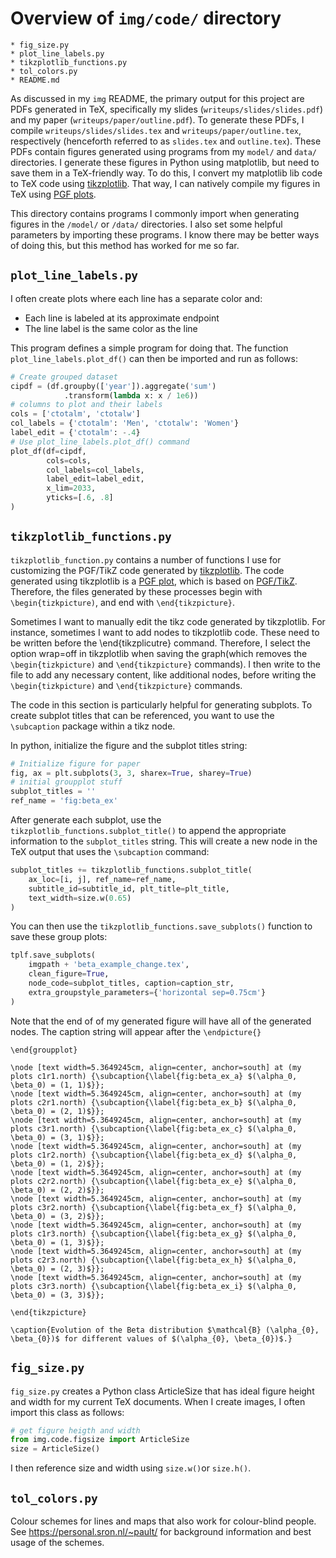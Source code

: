 # Overview of `img/code/` directory

	* fig_size.py
	* plot_line_labels.py
	* tikzplotlib_functions.py
	* tol_colors.py
    * README.md

As discussed in my `img` README, the primary output for this project are PDFs generated in TeX, specifically my slides (`writeups/slides/slides.pdf`) and my paper (`writeups/paper/outline.pdf`). 
To generate these PDFs, I compile  `writeups/slides/slides.tex` and `writeups/paper/outline.tex`, respectively (henceforth referred to as `slides.tex` and `outline.tex`). 
These PDFs contain figures generated using programs from my `model/` and `data/` directories.
I generate these figures in Python using matplotlib, but need to save them in a TeX-friendly way.
To do this, I convert my matplotlib lib code to TeX code using  [tikzplotlib](https://github.com/nschloe/tikzplotlib). 
That way, I can natively compile my figures in TeX using [PGF plots](http://pgfplots.sourceforge.net/).

This directory contains programs I commonly import when generating figures in the `/model/` or `/data/` directories. 
I also set some helpful parameters by importing these programs. 
I know there may be better ways of doing this, but this method has worked for me so far.

## `plot_line_labels.py`

I often create plots where each line has a separate color and:

* Each line is labeled at its approximate endpoint
* The line label is the same color as the line
   
This program defines a simple program for doing that.
The function `plot_line_labels.plot_df()` can then be imported and run as follows:
```python
# Create grouped dataset
cipdf = (df.groupby(['year']).aggregate('sum')
            .transform(lambda x: x / 1e6))
# columns to plot and their labels
cols = ['ctotalm', 'ctotalw']
col_labels = {'ctotalm': 'Men', 'ctotalw': 'Women'}
label_edit = {'ctotalm': -.4}
# Use plot_line_labels.plot_df() command
plot_df(df=cipdf,
        cols=cols,
        col_labels=col_labels,
        label_edit=label_edit,
        x_lim=2033,
        yticks=[.6, .8]
)
``` 

## `tikzplotlib_functions.py`

`tikzplotlib_function.py` contains a number of functions I use for customizing the PGF/TikZ code generated by [tikzplotlib](https://github.com/nschloe/tikzplotlib). 
The code generated using  tikzplotlib is a [PGF plot](http://pgfplots.sourceforge.net/), which is based on [PGF/TikZ](https://github.com/pgf-tikz/pgf). 
Therefore, the files generated by these processes begin with `\begin{tizkpicture)`, and end with `\end{tikzpicture}`.

Sometimes I want to manually edit the tikz code generated by tikzplotlib. 
For instance, sometimes I want to add nodes to tikzplotlib code.
These need to be written before the \end{tikzplicutre} command.
Therefore, I select the option wrap=off in tikzplotlib when saving the graph(which removes the `\begin{tizkpicture)` and `\end{tikzpicture}` commands). 
I then write to the file to add any necessary content, like additional nodes, before writing the `\begin{tizkpicture)` and `\end{tikzpicture}` commands.

The code in this section is particularly helpful for generating subplots. 
To create subplot titles that can be referenced, you want to use the `\subcaption` package within a tikz node.

In python, initialize the figure and the subplot titles string:
```python
# Initialize figure for paper
fig, ax = plt.subplots(3, 3, sharex=True, sharey=True)
# initial groupplot stuff
subplot_titles = ''
ref_name = 'fig:beta_ex'
```
After generate each subplot, use the `tikzplotlib_functions.subplot_title()` to append the appropriate information to the `subplot_titles` string.
This will create a new node in the TeX output that uses the `\subcaption` command:
```python
subplot_titles += tikzplotlib_functions.subplot_title(
    ax_loc=[i, j], ref_name=ref_name,
    subtitle_id=subtitle_id, plt_title=plt_title,
    text_width=size.w(0.65)
)
```
You can then use the `tikzplotlib_functions.save_subplots()` function to save these group plots:
```python
tplf.save_subplots(
    imgpath + 'beta_example_change.tex',
    clean_figure=True,
    node_code=subplot_titles, caption=caption_str,
    extra_groupstyle_parameters={'horizontal sep=0.75cm'}
)
```
Note that the end of of my generated figure will have all of the generated nodes. The caption string will appear after the `\endpicture{}`
```
\end{groupplot}

\node [text width=5.3649245cm, align=center, anchor=south] at (my plots c1r1.north) {\subcaption{\label{fig:beta_ex_a} $(\alpha_0, \beta_0) = (1, 1)$}};
\node [text width=5.3649245cm, align=center, anchor=south] at (my plots c2r1.north) {\subcaption{\label{fig:beta_ex_b} $(\alpha_0, \beta_0) = (2, 1)$}};
\node [text width=5.3649245cm, align=center, anchor=south] at (my plots c3r1.north) {\subcaption{\label{fig:beta_ex_c} $(\alpha_0, \beta_0) = (3, 1)$}};
\node [text width=5.3649245cm, align=center, anchor=south] at (my plots c1r2.north) {\subcaption{\label{fig:beta_ex_d} $(\alpha_0, \beta_0) = (1, 2)$}};
\node [text width=5.3649245cm, align=center, anchor=south] at (my plots c2r2.north) {\subcaption{\label{fig:beta_ex_e} $(\alpha_0, \beta_0) = (2, 2)$}};
\node [text width=5.3649245cm, align=center, anchor=south] at (my plots c3r2.north) {\subcaption{\label{fig:beta_ex_f} $(\alpha_0, \beta_0) = (3, 2)$}};
\node [text width=5.3649245cm, align=center, anchor=south] at (my plots c1r3.north) {\subcaption{\label{fig:beta_ex_g} $(\alpha_0, \beta_0) = (1, 3)$}};
\node [text width=5.3649245cm, align=center, anchor=south] at (my plots c2r3.north) {\subcaption{\label{fig:beta_ex_h} $(\alpha_0, \beta_0) = (2, 3)$}};
\node [text width=5.3649245cm, align=center, anchor=south] at (my plots c3r3.north) {\subcaption{\label{fig:beta_ex_i} $(\alpha_0, \beta_0) = (3, 3)$}};

\end{tikzpicture}

\caption{Evolution of the Beta distribution $\mathcal{B} (\alpha_{0}, \beta_{0})$ for different values of $(\alpha_{0}, \beta_{0})$.}
```

## `fig_size.py`

`fig_size.py` creates a Python class ArticleSize that has ideal figure height and width for my current TeX documents. 
When I create images, I often import this class as follows: 
```python
# get figure heigth and width
from img.code.figsize import ArticleSize
size = ArticleSize()
```
I then reference size and width using `size.w()`or `size.h()`. 

## `tol_colors.py`

Colour schemes for lines and maps that also work for colour-blind
people. See https://personal.sron.nl/~pault/ for background information and
best usage of the schemes.
